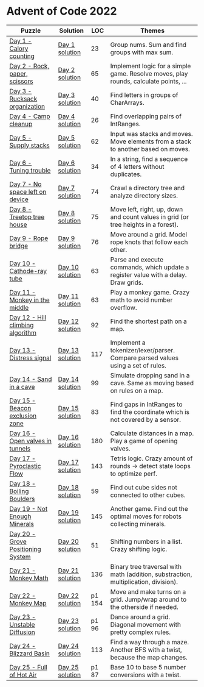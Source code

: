 # Advent of Code 2022

| Puzzle                                                                    | Solution                                         | LOC    | Themes                                                                               |
|---------------------------------------------------------------------------|--------------------------------------------------|--------|--------------------------------------------------------------------------------------|
| [Day 1 - Calory counting](https://adventofcode.com/2022/day/1)            | [Day 1 solution](src/main/kotlin/day1/main.kt)   | 23     | Group nums. Sum and find groups with max sum.                                        |
| [Day 2 - Rock, paper, scissors](https://adventofcode.com/2022/day/2)      | [Day 2 solution](src/main/kotlin/day2/main.kt)   | 65     | Implement logic for a simple game. Resolve moves, play rounds, calculate points, ... |
| [Day 3 - Rucksack organization](https://adventofcode.com/2022/day/3)      | [Day 3 solution](src/main/kotlin/day3/main.kt)   | 40     | Find letters in groups of CharArrays.                                                |
| [Day 4 - Camp cleanup](https://adventofcode.com/2022/day/4)               | [Day 4 solution](src/main/kotlin/day4/main.kt)   | 26     | Find overlapping pairs of IntRanges.                                                 |
| [Day 5 - Supply stacks](https://adventofcode.com/2022/day/5)              | [Day 5 solution](src/main/kotlin/day5/main.kt)   | 62     | Input was stacks and moves. Move elements from a stack to another based on moves.    |
| [Day 6 - Tuning trouble](https://adventofcode.com/2022/day/6)             | [Day 6 solution](src/main/kotlin/day6/main.kt)   | 34     | In a string, find a sequence of 4 letters without duplicates.                        |
| [Day 7 - No space left on device](https://adventofcode.com/2022/day/7)    | [Day 7 solution](src/main/kotlin/day7/main.kt)   | 74     | Crawl a directory tree and analyze directory sizes.                                  |
| [Day 8 - Treetop tree house](https://adventofcode.com/2022/day/8)         | [Day 8 solution](src/main/kotlin/day8/main.kt)   | 75     | Move left, right, up, down and count values in grid (or tree heights in a forest).   |
| [Day 9 - Rope bridge](https://adventofcode.com/2022/day/9)                | [Day 9 solution](src/main/kotlin/day9/main.kt)   | 76     | Move around a grid. Model rope knots that follow each other.                         |
| [Day 10 - Cathode-ray tube](https://adventofcode.com/2022/day/10)         | [Day 10 solution](src/main/kotlin/day10/main.kt) | 63     | Parse and execute commands, which update a register value with a delay. Draw grids.  |
| [Day 11 - Monkey in the middle](https://adventofcode.com/2022/day/11)     | [Day 11 solution](src/main/kotlin/day11/main.kt) | 63     | Play a monkey game. Crazy math to avoid number overflow.                             |
| [Day 12 - Hill climbing algorithm](https://adventofcode.com/2022/day/12)  | [Day 12 solution](src/main/kotlin/day12/main.kt) | 92     | Find the  shortest path on a map.                                                    |
| [Day 13 - Distress signal](https://adventofcode.com/2022/day/13)          | [Day 13 solution](src/main/kotlin/day13/main.kt) | 117    | Implement a tokenizer/lexer/parser. Compare parsed values using a set of rules.      |
| [Day 14 - Sand in a cave](https://adventofcode.com/2022/day/14)           | [Day 14 solution](src/main/kotlin/day14/main.kt) | 99     | Simulate dropping sand in a cave. Same as moving based on rules on a map.            |
| [Day 15 - Beacon exclusion zone](https://adventofcode.com/2022/day/15)    | [Day 15 solution](src/main/kotlin/day15/main.kt) | 83     | Find gaps in IntRanges to find the coordinate which is not covered by a sensor.      |
| [Day 16 - Open valves in tunnels](https://adventofcode.com/2022/day/16)   | [Day 16 solution](src/main/kotlin/day16/main.kt) | 180    | Calculate distances in a map. Play a game of opening valves.                         |
| [Day 17 - Pyroclastic Flow](https://adventofcode.com/2022/day/17)         | [Day 17 solution](src/main/kotlin/day17/main.kt) | 143    | Tetris logic. Crazy amount of rounds -> detect state loops to optimize perf.         |
| [Day 18 - Boiling Boulders](https://adventofcode.com/2022/day/18)         | [Day 18 solution](src/main/kotlin/day18/main.kt) | 59     | Find out cube sides not connected to other cubes.                                    |
| [Day 19 - Not Enough Minerals](https://adventofcode.com/2022/day/19)      | [Day 19 solution](src/main/kotlin/day19/main.kt) | 145    | Another game. Find out the optimal moves for robots collecting minerals.             |
| [Day 20 - Grove Positioning System](https://adventofcode.com/2022/day/20) | [Day 20 solution](src/main/kotlin/day20/main.kt) | 51     | Shifting numbers in a list. Crazy shifting logic.                                    |
| [Day 21 - Monkey Math](https://adventofcode.com/2022/day/21)              | [Day 21 solution](src/main/kotlin/day21/main.kt) | 136    | Binary tree traversal with math (addition, substraction, multiplication, division).  |
| [Day 22 - Monkey Map](https://adventofcode.com/2022/day/22)               | [Day 22 solution](src/main/kotlin/day22/main.kt) | p1 154 | Move and make turns on a grid. Jump/wrap around to the otherside if needed.          |
| [Day 23 - Unstable Diffusion](https://adventofcode.com/2022/day/23)       | [Day 23 solution](src/main/kotlin/day23/main.kt) | p1 96  | Dance around a grid. Diagonal movement with pretty complex rules.                    |
| [Day 24 - Blizzard Basin](https://adventofcode.com/2022/day/24)           | [Day 24 solution](src/main/kotlin/day24/main.kt) | 113    | Find a way through a maze. Another BFS with a twist, because the map changes.        |
| [Day 25 - Full of Hot Air](https://adventofcode.com/2022/day/25)          | [Day 25 solution](src/main/kotlin/day25/main.kt) | p1 87  | Base 10 to base 5 number conversions with a twist.                                   |